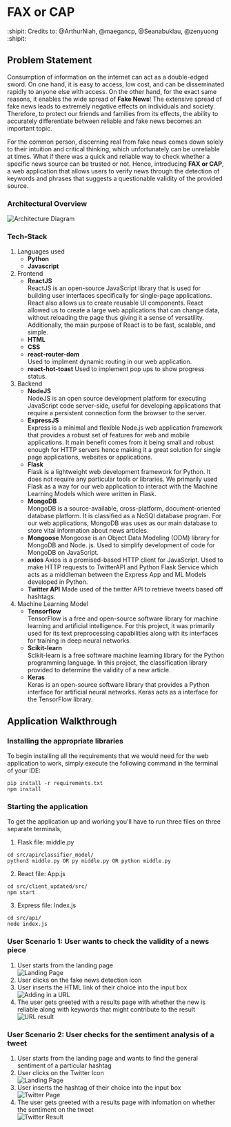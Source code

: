 # FAX or CAP
:shipit: Credits to: @ArthurNiah, @maegancp, @Seanabuklau, @zenyuong :shipit:

## Problem Statement 
Consumption of information on the internet can act as a double-edged sword. On one hand, it is easy to access, low cost, and can be disseminated rapidly to anyone else with access. On the other hand, for the exact same reasons, it enables the wide spread of **Fake News**! The extensive spread of fake news leads to extremely negative effects on individuals and society. Therefore, to protect our friends and families from its effects, the ability to accurately differentiate between reliable and fake news becomes an important topic. 

For the common person, discerning real from fake news comes down solely to their intuition and critical thinking, which unfortunately can be unreliable at times. What if there was a quick and reliable way to check whether a specific news source can be trusted or not. Hence, introducing **FAX or CAP**, a web application that allows users to verify news through the detection of keywords and phrases that suggests a questionable validity of the provided source. 


### Architectural Overview
![Architecture Diagram](https://github.com/zenyuong/HEAP-IS-FAKE-NEWS-/blob/691d63c4dfe365b8ae0cfa9c75385ff1d86fe8ae/User%20Input.jpeg)
### Tech-Stack
1. Languages used
    - **Python**
    - **Javascript**
2. Frontend
    - **ReactJS**  
    ReactJS is an open-source JavaScript library that is used for building user interfaces specifically for single-page applications. React also allows us to create reusable UI components. React allowed us to create a large web applications that can change data, without reloading the page thus giving it a sense of versatility. Additionally, the main purpose of React is to be fast, scalable, and simple.
    - **HTML**
    - **CSS**
    - **react-router-dom**                                                                                                            
    Used to implment dynamic routing in our web application. 
    - **react-hot-toast**
    Used to implement pop ups to show progress status. 
3. Backend
    - **NodeJS**  
    NodeJS is an open source development platform for executing JavaScript code server-side, useful for developing applications that require a persistent connection form the browser to the server. 
    - **ExpressJS**  
    Express is a minimal and flexible Node.js web application framework that provides a robust set of features for web and mobile applications. It main benefit comes from it being small and robust enough for HTTP servers hence making it a great solution for single page applications, websites or applications. 
    - **Flask**  
    Flask is a lightweight web development framework for Python. It does not require any particular tools or libraries. We primarily used Flask as a way for our web application to interact with the Machine Learning Models which were written in Flask. 
    - **MongoDB**  
    MongoDB is a source-available, cross-platform, document-oriented database platform. It is classified as a NoSQl database program. For our web applications, MongoDB was uses as our main database to store vital information about news articles.  
    - **Mongoose** 
    Mongoose is an Object Data Modeling (ODM) library for MongoDB and Node. js. Used to simplify development of code for MongoDB on JavaScript. 
    - **axios** 
    Axios is a promised-based HTTP client for JavaScript. Used to make HTTP requests to TwitterAPI and Python Flask Service which acts as a middleman between the Express App and ML Models developed in Python. 
    - **Twitter API**
    Made used of the twitter API to retrieve tweets based off hashtags.
4. Machine Learning Model
    - **Tensorflow**  
    TensorFlow is a free and open-source software library for machine learning and artificial intelligence. For this project, it was primarily used for its text preprocessing capabilities along with its interfaces for training in deep neural networks.
    - **Scikit-learn**  
    Scikit-learn is a free software machine learning library for the Python programming language. In this project, the classification library provided to determine the validity of a new article. 
    - **Keras**  
    Keras is an open-source software library that provides a Python interface for artificial neural networks. Keras acts as a interface for the TensorFlow library.


## Application Walkthrough
### Installing the appropriate libraries
To begin installing all the requirements that we would need for the web application to work, simply execute the following command in the terminal of your IDE:
```
pip install -r requirements.txt
npm install
```  
### Starting the application
To get the application up and working you'll have to run three files on three separate terminals,   

1. Flask file: middle.py  
``` 
cd src/api/classifier_model/
python3 middle.py OR py middle.py OR python middle.py 
```

2. React file: App.js  
```
cd src/client_updated/src/
npm start
```

3. Express file: Index.js  
```
cd src/api/
node index.js
```
### User Scenario 1: User wants to check the validity of a news piece
1. User starts from the landing page   
![Landing Page](https://github.com/zenyuong/HEAP-IS-FAKE-NEWS-/blob/efee5408061c944d3d14bf730a48cf20536bcafd/home_url.jpeg)  
2. User clicks on the fake news detection icon  
3. User inserts the HTML link of their choice into the input box  
![Adding in a URL](https://github.com/zenyuong/HEAP-IS-FAKE-NEWS-/blob/efee5408061c944d3d14bf730a48cf20536bcafd/url_page.jpeg)  
4. The user gets greeted with a results page with whether the new is reliable along with keywords that might contribute to the result  
![URL result](https://github.com/zenyuong/HEAP-IS-FAKE-NEWS-/blob/efee5408061c944d3d14bf730a48cf20536bcafd/url_result.jpeg)  

### User Scenario 2: User checks for the sentiment analysis of a tweet
1. User starts from the landing page and wants to find the general sentiment of a particular hashtag   
2. User clicks on the Twitter Icon  
![Landing Page](https://github.com/zenyuong/HEAP-IS-FAKE-NEWS-/blob/efee5408061c944d3d14bf730a48cf20536bcafd/home_twitter.png)  
3. User inserts the hashtag of their choice into the input box  
![Twitter Page](https://github.com/zenyuong/HEAP-IS-FAKE-NEWS-/blob/efee5408061c944d3d14bf730a48cf20536bcafd/twitter_page.jpeg)  
4. The user gets greeted with a results page with infomation on whether the sentiment on the tweet  
![Twitter Result](https://github.com/zenyuong/HEAP-IS-FAKE-NEWS-/blob/efee5408061c944d3d14bf730a48cf20536bcafd/twitter_result.jpeg)  

